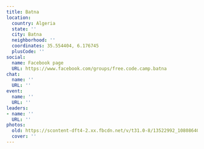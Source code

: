 ```yaml
---
title: Batna
location:
  country: Algeria
  state: ''
  city: Batna
  neighborhood: ''
  coordinates: 35.554404, 6.176745
  plusCode: ''
social:
  name: Facebook page
  URL: https://www.facebook.com/groups/free.code.camp.batna
chat:
  name: ''
  URL: ''
event:
  name: ''
  URL: ''
leaders:
- name: ''
  URL: ''
photos:
  old: https://scontent-dft4-2.xx.fbcdn.net/v/t31.0-8/13522992_1080864095329684_3444675011094964176_o.jpg?oh=fe5a87b78f1d05bdc87a946019a80d55&oe=59524358
  cover: ''
---
```

